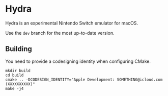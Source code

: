 # Hydra

Hydra is an experimental Nintendo Switch emulator for macOS.

Use the `dev` branch for the most up-to-date version.

## Building

You need to provide a codesigning identity when configuring CMake.

```
mkdir build
cd build
cmake .. -DCODESIGN_IDENTITY="Apple Development: SOMETHING@icloud.com (XXXXXXXXXX)"
make -j4
```
